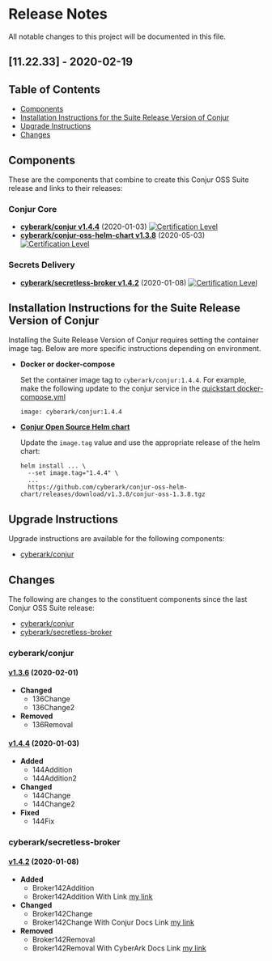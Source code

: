# Release Notes
All notable changes to this project will be documented in this file.

## [11.22.33] - 2020-02-19

## Table of Contents

- [Components](#components)
- [Installation Instructions for the Suite Release Version of Conjur](#installation-instructions-for-the-suite-release-version-of-conjur)
- [Upgrade Instructions](#upgrade-instructions)
- [Changes](#changes)

## Components

These are the components that combine to create this Conjur OSS Suite release and links
to their releases:

### Conjur Core
- **[cyberark/conjur v1.4.4](https://github.com/cyberark/conjur/releases/tag/v1.4.4)** (2020-01-03) [![Certification Level](https://img.shields.io/badge/Certification%20Level-Trusted-007BFF)](https://github.com/cyberark/conjur)
- **[cyberark/conjur-oss-helm-chart v1.3.8](https://github.com/cyberark/conjur-oss-helm-chart/releases/tag/v1.3.8)** (2020-05-03) [![Certification Level](https://img.shields.io/badge/Certification%20Level-Trusted-007BFF)](https://github.com/cyberark/conjur-oss-helm-chart)

### Secrets Delivery
- **[cyberark/secretless-broker v1.4.2](https://github.com/cyberark/secretless-broker/releases/tag/v1.4.2)** (2020-01-08) [![Certification Level](https://img.shields.io/badge/Certification%20Level-Certified-6C757D)](https://github.com/cyberark/secretless-broker)

## Installation Instructions for the Suite Release Version of Conjur

Installing the Suite Release Version of Conjur requires setting the container image tag. Below are more specific instructions depending on environment.

+ **Docker or docker-compose**

  Set the container image tag to `cyberark/conjur:1.4.4`.
  For example, make the following update to the conjur service in the [quickstart docker-compose.yml](https://github.com/cyberark/conjur-quickstart/blob/master/docker-compose.yml)
  ```
  image: cyberark/conjur:1.4.4
  ```

+ [**Conjur Open Source Helm chart**](https://github.com/cyberark/conjur-oss-helm-chart)

  Update the `image.tag` value and use the appropriate release of the helm chart:
  ```
  helm install ... \
    --set image.tag="1.4.4" \
    ...
    https://github.com/cyberark/conjur-oss-helm-chart/releases/download/v1.3.8/conjur-oss-1.3.8.tgz
  ```

## Upgrade Instructions

Upgrade instructions are available for the following components:
- [cyberark/conjur](https://conjur_upgrade_url)

## Changes
The following are changes to the constituent components since the last Conjur
OSS Suite release:
- [cyberark/conjur](#cyberarkconjur)
- [cyberark/secretless-broker](#cyberarksecretless-broker)

### cyberark/conjur

#### [v1.3.6](https://github.com/cyberark/conjur/releases/tag/v1.3.6) (2020-02-01)
* **Changed**
    - 136Change
    - 136Change2
* **Removed**
    - 136Removal
#### [v1.4.4](https://github.com/cyberark/conjur/releases/tag/v1.4.4) (2020-01-03)
* **Added**
    - 144Addition
    - 144Addition2
* **Changed**
    - 144Change
    - 144Change2
* **Fixed**
    - 144Fix

### cyberark/secretless-broker

#### [v1.4.2](https://github.com/cyberark/secretless-broker/releases/tag/v1.4.2) (2020-01-08)
* **Added**
    - Broker142Addition
    - Broker142Addition With Link [my link](https://github.com/cyberark/conjur/issues/142)
* **Changed**
    - Broker142Change
    - Broker142Change With Conjur Docs Link [my link](https://docs.conjur.org/sub-url)
* **Removed**
    - Broker142Removal
    - Broker142Removal With CyberArk Docs Link [my link](https://docs.cyberark.com/sub-url)
